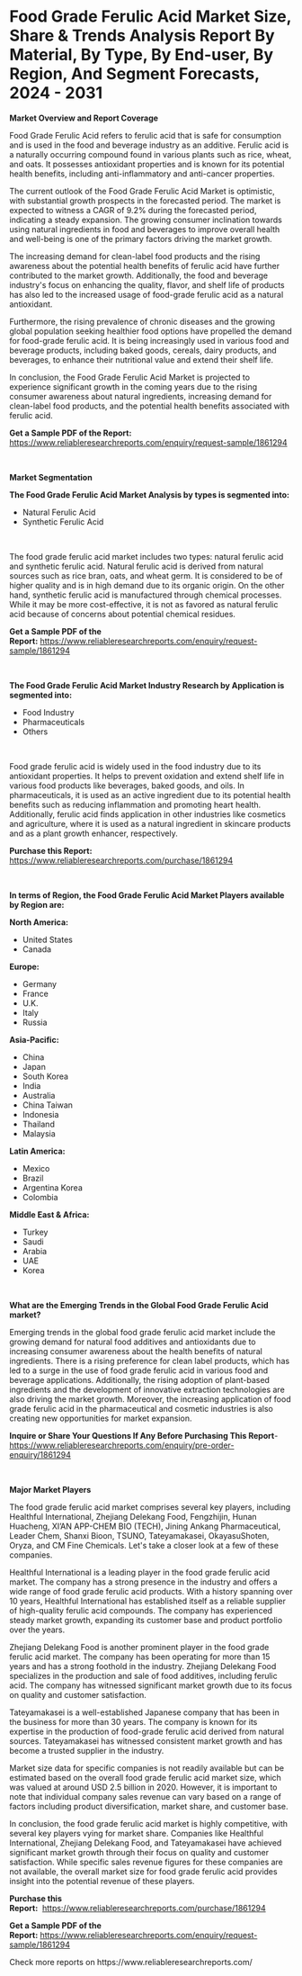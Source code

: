 <p><h1>Food Grade Ferulic Acid Market Size, Share & Trends Analysis Report By Material, By Type, By End-user, By Region, And Segment Forecasts, 2024 - 2031</h1></p><p><strong>Market Overview and Report Coverage</strong></p>
<p><p>Food Grade Ferulic Acid refers to ferulic acid that is safe for consumption and is used in the food and beverage industry as an additive. Ferulic acid is a naturally occurring compound found in various plants such as rice, wheat, and oats. It possesses antioxidant properties and is known for its potential health benefits, including anti-inflammatory and anti-cancer properties.</p><p>The current outlook of the Food Grade Ferulic Acid Market is optimistic, with substantial growth prospects in the forecasted period. The market is expected to witness a CAGR of 9.2% during the forecasted period, indicating a steady expansion. The growing consumer inclination towards using natural ingredients in food and beverages to improve overall health and well-being is one of the primary factors driving the market growth.</p><p>The increasing demand for clean-label food products and the rising awareness about the potential health benefits of ferulic acid have further contributed to the market growth. Additionally, the food and beverage industry's focus on enhancing the quality, flavor, and shelf life of products has also led to the increased usage of food-grade ferulic acid as a natural antioxidant.</p><p>Furthermore, the rising prevalence of chronic diseases and the growing global population seeking healthier food options have propelled the demand for food-grade ferulic acid. It is being increasingly used in various food and beverage products, including baked goods, cereals, dairy products, and beverages, to enhance their nutritional value and extend their shelf life.</p><p>In conclusion, the Food Grade Ferulic Acid Market is projected to experience significant growth in the coming years due to the rising consumer awareness about natural ingredients, increasing demand for clean-label food products, and the potential health benefits associated with ferulic acid.</p></p>
<p><strong>Get a Sample PDF of the Report:</strong> <a href="https://www.reliableresearchreports.com/enquiry/request-sample/1861294">https://www.reliableresearchreports.com/enquiry/request-sample/1861294</a></p>
<p>&nbsp;</p>
<p><strong>Market Segmentation</strong></p>
<p><strong>The Food Grade Ferulic Acid Market Analysis by types is segmented into:</strong></p>
<p><ul><li>Natural Ferulic Acid</li><li>Synthetic Ferulic Acid</li></ul></p>
<p>&nbsp;</p>
<p><p>The food grade ferulic acid market includes two types: natural ferulic acid and synthetic ferulic acid. Natural ferulic acid is derived from natural sources such as rice bran, oats, and wheat germ. It is considered to be of higher quality and is in high demand due to its organic origin. On the other hand, synthetic ferulic acid is manufactured through chemical processes. While it may be more cost-effective, it is not as favored as natural ferulic acid because of concerns about potential chemical residues.</p></p>
<p><strong>Get a Sample PDF of the Report:</strong>&nbsp;<a href="https://www.reliableresearchreports.com/enquiry/request-sample/1861294">https://www.reliableresearchreports.com/enquiry/request-sample/1861294</a></p>
<p>&nbsp;</p>
<p><strong>The Food Grade Ferulic Acid Market Industry Research by Application is segmented into:</strong></p>
<p><ul><li>Food Industry</li><li>Pharmaceuticals</li><li>Others</li></ul></p>
<p>&nbsp;</p>
<p><p>Food grade ferulic acid is widely used in the food industry due to its antioxidant properties. It helps to prevent oxidation and extend shelf life in various food products like beverages, baked goods, and oils. In pharmaceuticals, it is used as an active ingredient due to its potential health benefits such as reducing inflammation and promoting heart health. Additionally, ferulic acid finds application in other industries like cosmetics and agriculture, where it is used as a natural ingredient in skincare products and as a plant growth enhancer, respectively.</p></p>
<p><strong>Purchase this Report:</strong>&nbsp; <a href="https://www.reliableresearchreports.com/purchase/1861294">https://www.reliableresearchreports.com/purchase/1861294</a></p>
<p>&nbsp;</p>
<p><strong>In terms of Region, the Food Grade Ferulic Acid Market Players available by Region are:</strong></p>
<p>
    <p> <strong> North America: </strong>
        <ul>
            <li>United States</li>
            <li>Canada</li>
        </ul>
        </p> 
    <p> <strong> Europe: </strong>
        <ul>
            <li>Germany</li>
            <li>France</li>
            <li>U.K.</li>
            <li>Italy</li>
            <li>Russia</li>
        </ul>
        </p> 
    <p> <strong> Asia-Pacific: </strong>
        <ul>
            <li>China</li>
            <li>Japan</li>
            <li>South Korea</li>
            <li>India</li>
            <li>Australia</li>
            <li>China Taiwan</li>
            <li>Indonesia</li>
            <li>Thailand</li>
            <li>Malaysia</li>
        </ul>
        </p> 
    <p> <strong> Latin America: </strong>
        <ul>
            <li>Mexico</li>
            <li>Brazil</li>
            <li>Argentina Korea</li>
            <li>Colombia</li>
        </ul>
        </p> 
    <p> <strong> Middle East & Africa: </strong>
        <ul>
            <li>Turkey</li>
            <li>Saudi</li>
            <li>Arabia</li>
            <li>UAE</li>
            <li>Korea</li>
        </ul>
    </p>
    </p>
<p>&nbsp;</p>
<p><strong>What are the Emerging Trends in the Global Food Grade Ferulic Acid market?</strong></p>
<p><p>Emerging trends in the global food grade ferulic acid market include the growing demand for natural food additives and antioxidants due to increasing consumer awareness about the health benefits of natural ingredients. There is a rising preference for clean label products, which has led to a surge in the use of food grade ferulic acid in various food and beverage applications. Additionally, the rising adoption of plant-based ingredients and the development of innovative extraction technologies are also driving the market growth. Moreover, the increasing application of food grade ferulic acid in the pharmaceutical and cosmetic industries is also creating new opportunities for market expansion.</p></p>
<p><strong>Inquire or Share Your Questions If Any Before Purchasing This Report</strong>- <a href="https://www.reliableresearchreports.com/enquiry/pre-order-enquiry/1861294">https://www.reliableresearchreports.com/enquiry/pre-order-enquiry/1861294</a></p>
<p>&nbsp;</p>
<p><strong>Major Market Players</strong></p>
<p><p>The food grade ferulic acid market comprises several key players, including Healthful International, Zhejiang Delekang Food, Fengzhijin, Hunan Huacheng, XI’AN APP-CHEM BIO (TECH), Jining Ankang Pharmaceutical, Leader Chem, Shanxi Bioon, TSUNO, Tateyamakasei, OkayasuShoten, Oryza, and CM Fine Chemicals. Let's take a closer look at a few of these companies.</p><p>Healthful International is a leading player in the food grade ferulic acid market. The company has a strong presence in the industry and offers a wide range of food grade ferulic acid products. With a history spanning over 10 years, Healthful International has established itself as a reliable supplier of high-quality ferulic acid compounds. The company has experienced steady market growth, expanding its customer base and product portfolio over the years.</p><p>Zhejiang Delekang Food is another prominent player in the food grade ferulic acid market. The company has been operating for more than 15 years and has a strong foothold in the industry. Zhejiang Delekang Food specializes in the production and sale of food additives, including ferulic acid. The company has witnessed significant market growth due to its focus on quality and customer satisfaction.</p><p>Tateyamakasei is a well-established Japanese company that has been in the business for more than 30 years. The company is known for its expertise in the production of food-grade ferulic acid derived from natural sources. Tateyamakasei has witnessed consistent market growth and has become a trusted supplier in the industry.</p><p>Market size data for specific companies is not readily available but can be estimated based on the overall food grade ferulic acid market size, which was valued at around USD 2.5 billion in 2020. However, it is important to note that individual company sales revenue can vary based on a range of factors including product diversification, market share, and customer base.</p><p>In conclusion, the food grade ferulic acid market is highly competitive, with several key players vying for market share. Companies like Healthful International, Zhejiang Delekang Food, and Tateyamakasei have achieved significant market growth through their focus on quality and customer satisfaction. While specific sales revenue figures for these companies are not available, the overall market size for food grade ferulic acid provides insight into the potential revenue of these players.</p></p>
<p><strong>Purchase this Report:</strong>&nbsp;&nbsp;<a href="https://www.reliableresearchreports.com/purchase/1861294">https://www.reliableresearchreports.com/purchase/1861294</a></p>
<p></p>
<p><strong>Get a Sample PDF of the Report:</strong>&nbsp;<a href="https://www.reliableresearchreports.com/enquiry/request-sample/1861294">https://www.reliableresearchreports.com/enquiry/request-sample/1861294</a></p>
<p>Check more reports on https://www.reliableresearchreports.com/</p>